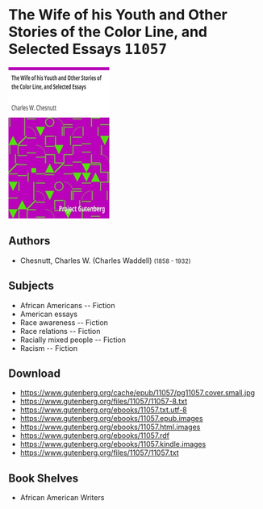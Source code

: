 # The Wife of his Youth and Other Stories of the Color Line, and Selected Essays <kbd>11057</kbd>

![](./cover.medium.jpg "")

## Authors


 - Chesnutt, Charles W. (Charles Waddell) <small>(1858 - 1932)</small>

## Subjects


 - African Americans -- Fiction
 - American essays
 - Race awareness -- Fiction
 - Race relations -- Fiction
 - Racially mixed people -- Fiction
 - Racism -- Fiction

## Download


 - https://www.gutenberg.org/cache/epub/11057/pg11057.cover.small.jpg
 - https://www.gutenberg.org/files/11057/11057-8.txt
 - https://www.gutenberg.org/ebooks/11057.txt.utf-8
 - https://www.gutenberg.org/ebooks/11057.epub.images
 - https://www.gutenberg.org/ebooks/11057.html.images
 - https://www.gutenberg.org/ebooks/11057.rdf
 - https://www.gutenberg.org/ebooks/11057.kindle.images
 - https://www.gutenberg.org/files/11057/11057.txt

## Book Shelves


 - African American Writers
